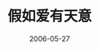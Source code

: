 ---
layout: movie-review
title: 假如爱有天意
description: >
  小时候看的时候挺感动的，喜欢主题曲。
category: 电影
img: assets/img/movie/before2020/假如爱有天意.webp
star: 4
date: 2006-05-27
---